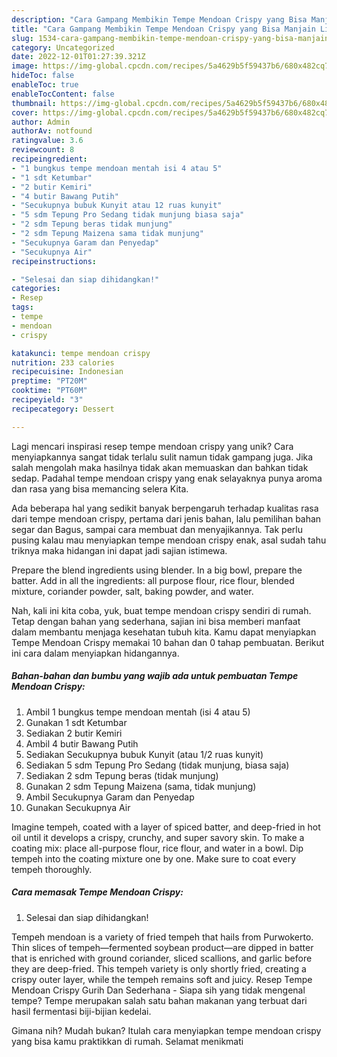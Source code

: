 ```yaml
---
description: "Cara Gampang Membikin Tempe Mendoan Crispy yang Bisa Manjain Lidah"
title: "Cara Gampang Membikin Tempe Mendoan Crispy yang Bisa Manjain Lidah"
slug: 1534-cara-gampang-membikin-tempe-mendoan-crispy-yang-bisa-manjain-lidah
category: Uncategorized
date: 2022-12-01T01:27:39.321Z
image: https://img-global.cpcdn.com/recipes/5a4629b5f59437b6/680x482cq70/tempe-mendoan-crispy-foto-resep-utama.jpg
hideToc: false
enableToc: true
enableTocContent: false
thumbnail: https://img-global.cpcdn.com/recipes/5a4629b5f59437b6/680x482cq70/tempe-mendoan-crispy-foto-resep-utama.jpg
cover: https://img-global.cpcdn.com/recipes/5a4629b5f59437b6/680x482cq70/tempe-mendoan-crispy-foto-resep-utama.jpg
author: Admin
authorAv: notfound
ratingvalue: 3.6
reviewcount: 8
recipeingredient:
- "1 bungkus tempe mendoan mentah isi 4 atau 5"
- "1 sdt Ketumbar"
- "2 butir Kemiri"
- "4 butir Bawang Putih"
- "Secukupnya bubuk Kunyit atau 12 ruas kunyit"
- "5 sdm Tepung Pro Sedang tidak munjung biasa saja"
- "2 sdm Tepung beras tidak munjung"
- "2 sdm Tepung Maizena sama tidak munjung"
- "Secukupnya Garam dan Penyedap"
- "Secukupnya Air"
recipeinstructions:

- "Selesai dan siap dihidangkan!"
categories:
- Resep
tags:
- tempe
- mendoan
- crispy

katakunci: tempe mendoan crispy 
nutrition: 233 calories
recipecuisine: Indonesian
preptime: "PT20M"
cooktime: "PT60M"
recipeyield: "3"
recipecategory: Dessert

---
```





Lagi mencari inspirasi resep tempe mendoan crispy yang unik? Cara menyiapkannya sangat tidak terlalu sulit namun tidak gampang juga. Jika salah mengolah maka hasilnya tidak akan memuaskan dan bahkan tidak sedap. Padahal tempe mendoan crispy yang enak selayaknya punya aroma dan rasa yang bisa memancing selera Kita.





Ada beberapa hal yang sedikit banyak berpengaruh terhadap kualitas rasa dari tempe mendoan crispy, pertama dari jenis bahan, lalu pemilihan bahan segar dan Bagus, sampai cara membuat dan menyajikannya. Tak perlu pusing kalau mau menyiapkan tempe mendoan crispy enak,      asal sudah tahu triknya maka hidangan ini dapat jadi sajian istimewa.














Prepare the blend ingredients using blender. In a big bowl, prepare the batter. Add in all the ingredients: all purpose flour, rice flour, blended mixture, coriander powder, salt, baking powder, and water.






Nah, kali ini kita coba, yuk, buat tempe mendoan crispy sendiri di rumah. Tetap dengan bahan yang sederhana, sajian ini bisa memberi manfaat dalam membantu menjaga kesehatan tubuh kita. Kamu dapat menyiapkan Tempe Mendoan Crispy memakai 10 bahan dan 0 tahap pembuatan. Berikut ini cara dalam menyiapkan hidangannya.

<!--inarticleads1-->

##### Bahan-bahan dan bumbu yang wajib ada untuk pembuatan Tempe Mendoan Crispy:

1. Ambil 1 bungkus tempe mendoan mentah (isi 4 atau 5)
1. Gunakan 1 sdt Ketumbar
1. Sediakan 2 butir Kemiri
1. Ambil 4 butir Bawang Putih
1. Sediakan Secukupnya bubuk Kunyit (atau 1/2 ruas kunyit)
1. Sediakan 5 sdm Tepung Pro Sedang (tidak munjung, biasa saja)
1. Sediakan 2 sdm Tepung beras (tidak munjung)
1. Gunakan 2 sdm Tepung Maizena (sama, tidak munjung)
1. Ambil Secukupnya Garam dan Penyedap
1. Gunakan Secukupnya Air


Imagine tempeh, coated with a layer of spiced batter, and deep-fried in hot oil until it develops a crispy, crunchy, and super savory skin. To make a coating mix: place all-purpose flour, rice flour, and water in a bowl. Dip tempeh into the coating mixture one by one. Make sure to coat every tempeh thoroughly. 

<!--inarticleads2-->

##### Cara memasak Tempe Mendoan Crispy:


1. Selesai dan siap dihidangkan!

Tempeh mendoan is a variety of fried tempeh that hails from Purwokerto. Thin slices of tempeh—fermented soybean product—are dipped in batter that is enriched with ground coriander, sliced scallions, and garlic before they are deep-fried. This tempeh variety is only shortly fried, creating a crispy outer layer, while the tempeh remains soft and juicy. Resep Tempe Mendoan Crispy Gurih Dan Sederhana - Siapa sih yang tidak mengenal tempe? Tempe merupakan salah satu bahan makanan yang terbuat dari hasil fermentasi biji-bijian kedelai. 

Gimana nih? Mudah bukan? Itulah cara menyiapkan tempe mendoan crispy yang bisa kamu praktikkan di rumah. Selamat menikmati

